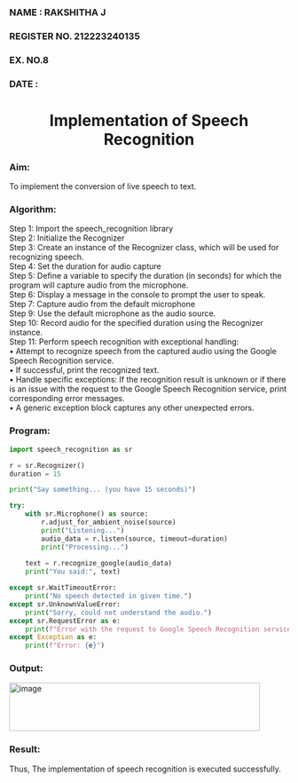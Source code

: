  <H3>NAME : RAKSHITHA J</H3>
<H3>REGISTER NO. 212223240135</H3>
<H3>EX. NO.8</H3>
<H3>DATE : </H3>
<H1 ALIGN =CENTER>Implementation of Speech Recognition</H1>
<H3>Aim:</H3> 
 To implement the conversion of live speech to text.<BR>
<h3>Algorithm:</h3>
Step 1: Import the speech_recognition library<Br>
Step 2: Initialize the Recognizer<Br>
Step 3: Create an instance of the Recognizer class, which will be used for recognizing speech.<Br>
Step 4: Set the duration for audio capture<Br>
Step 5: Define a variable to specify the duration (in seconds) for which the program will capture audio from the microphone.<Br>
Step 6: Display a message in the console to prompt the user to speak.<Br>
Step 7: Capture audio from the default microphone<Br>
Step 9: Use the default microphone as the audio source.<Br>
Step 10: Record audio for the specified duration using the Recognizer instance.<Br>
Step 11: Perform speech recognition with exceptional handling:<Br>
•	Attempt to recognize speech from the captured audio using the Google Speech Recognition service.<Br>
•	If successful, print the recognized text.<Br>
•	Handle specific exceptions: If the recognition result is unknown or if there is an issue with the request to the Google Speech Recognition service, print corresponding error messages.<Br>
•	A generic exception block captures any other unexpected errors.<Br>
<H3>Program:</H3>

```python
import speech_recognition as sr

r = sr.Recognizer()
duration = 15

print("Say something... (you have 15 seconds)")

try:
    with sr.Microphone() as source:
        r.adjust_for_ambient_noise(source)  
        print("Listening...")
        audio_data = r.listen(source, timeout=duration)
        print("Processing...")
    
    text = r.recognize_google(audio_data)
    print("You said:", text)

except sr.WaitTimeoutError:
    print("No speech detected in given time.")
except sr.UnknownValueError:
    print("Sorry, could not understand the audio.")
except sr.RequestError as e:
    print(f"Error with the request to Google Speech Recognition service: {e}")
except Exception as e:
    print(f"Error: {e}")

```

<H3> Output:</H3>

<img width="452" height="87" alt="image" src="https://github.com/user-attachments/assets/0e2bc102-b63b-4229-830f-867d110fb795" />

<H3> Result:</H3>

Thus, The implementation of speech recognition is executed successfully.
